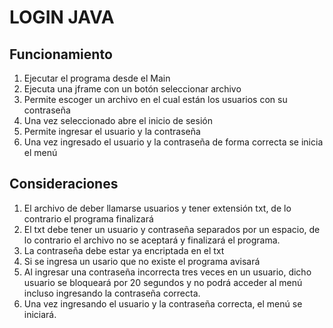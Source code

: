 # LOGIN JAVA

## Funcionamiento

1. Ejecutar el programa desde el Main
2. Ejecuta una jframe con un botón seleccionar archivo
3. Permite escoger un archivo en el cual están los usuarios con su contraseña
4. Una vez seleccionado abre el inicio de sesión
5. Permite ingresar el usuario y la contraseña
6. Una vez ingresado el usuario y la contraseña de forma correcta se inicia el menú

## Consideraciones
1. El archivo de deber llamarse usuarios y tener extensión txt, de lo contrario el programa finalizará
2. El txt debe tener un usuario y contraseña separados por un espacio, de lo contrario el archivo no se aceptará y finalizará el programa.
3. La contraseña debe estar ya encriptada en el txt
4. Si se ingresa un usario que no existe el programa avisará
5. Al ingresar una contraseña incorrecta tres veces en un usuario, dicho usuario se bloqueará por 20 segundos y no podrá acceder al menú incluso ingresando la contraseña correcta.
6. Una vez ingresando el usuario y la contraseña correcta, el menú se iniciará.